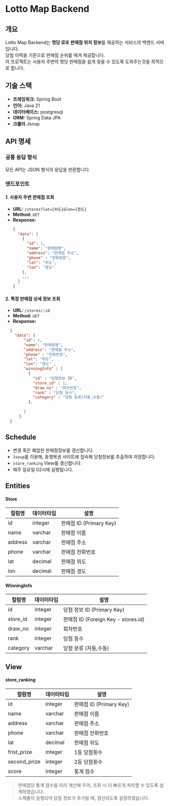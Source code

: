 # Lotto Map Backend

## 개요
Lotto Map Backend는 **명당 로또 판매점 위치 정보**를 제공하는 서비스의 백엔드 서버입니다.  
당첨 이력을 기준으로 판매점 순위를 매겨 제공합니다.  
이 프로젝트는 사용자 주변의 명당 판매점을 쉽게 찾을 수 있도록 도와주는것을 목적으로 합니다.

## 기술 스택
- **프레임워크:** Spring Boot
- **언어:** Java 21
- **데이터베이스:** postgresql
- **ORM:** Spring Data JPA
- **크롤러** Jsoup

## API 명세

### 공통 응답 형식
모든 API는 JSON 형식의 응답을 반환합니다.

### 엔드포인트

#### 1. 사용자 주변 판매점 조회
- **URL:** `/stores?lat={위도}&lon={경도}`
- **Method:** `GET`
- **Response:**
  ```json
  {    
    "data": [
      {
        "id": 1,
        "name": "판매점명",
        "address": "판매점 주소",
        "phone" : "전화번호",
        "lat": "위도",
        "lon": "경도"        
      },
      ...
    ]
  }
#### 2. 특정 판매점 상세 정보 조회
- **URL:** `/stores/:id`
- **Method:** `GET`
- **Response:**
```json
  {    
    "data": {
        "id": 1,
        "name": "판매점명",
        "address": "판매점 주소",
        "phone" : "전화번호",
        "lat": "위도",
        "lon": "경도" ,
        "winningInfo" : [
          {
            "id" : "당첨정보 ID",
            "store_id" : 1,
            "draw_no" : "회차번호",
            "rank" : "당첨 등수",
            "category" : "당첨 분류(자동,수동)"          
          },
          
        ]        
      }
  }
```

## Schedule
* 변경 혹은 폐업한 판매점정보를 갱신합니다.
* `Jsoup`를 이용해, 동행복권 사이트에 접속해 당첨정보를 추출하여 저장합니다.
* `store_ranking` View를 갱신합니다.
* 매주 일요일 02시에 실행됩니다.

## Entities

#### Store
| 컬럼명 | 데이터타입 | 설명 |
|-------|-------|-------|
| id | integer | 판매점 ID (Primary Key) |
| name | varchar | 판매점 이름 |
| address | varchar | 판매점 주소 |
| phone | varchar | 판매점 전화번호 |
| lat | decimal | 판매점 위도 |
| lon | decimal | 판매점 경도 |

#### WinningInfo
| 컬럼명 | 데이터타입 | 설명 |
|-------|-------|-------|
| id | integer | 당첨 정보 ID (Primary Key) |
| store_id | integer | 판매점 ID (Foreign Key - stores.id) |
| draw_no | integer | 회차번호 |
| rank | integer | 당첨 등수 |
| category | varchar | 당첨 분류 (자동,수동) |

## View

#### store_ranking
| 컬럼명 | 데이터타입 | 설명 |
|-------|-------|-------|
| id | integer | 판매점 ID (Primary Key) |
| name | varchar | 판매점 이름 |
| address | varchar | 판매점 주소 |
| phone | varchar | 판매점 전화번호 |
| lat | decimal | 판매점 위도 |
| frist_prize | integer | 1등 당첨횟수 |
| second_prize | integer | 2등 당첨횟수 |
| score | integer | 통계 점수 |


>판매점당 통계 점수를 미리 계산해 두어, 조회 시 더 빠르게 처리할 수 있도록 설계하였습니다.  
>스케줄이 실행되어 당첨 정보가 추가될 때, 갱신되도록 설정하였습니다.
